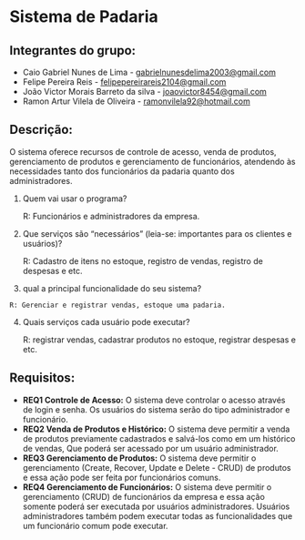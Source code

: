 # Sistema de Padaria


## Integrantes do grupo:
 * Caio Gabriel Nunes de Lima - gabrielnunesdelima2003@gmail.com
 * Felipe Pereira Reis  -  felipepereirareis2104@gmail.com
 * João Victor Morais Barreto da silva  - joaovictor8454@gmail.com
 * Ramon Artur Vilela de Oliveira - ramonvilela92@hotmail.com

## Descrição:
O sistema oferece recursos de controle de acesso, venda de produtos, gerenciamento de produtos e gerenciamento de funcionários, atendendo às necessidades tanto dos funcionários da padaria quanto dos administradores.

 1. Quem vai usar o programa?

    R: Funcionários e administradores da empresa.

 2. Que serviços são “necessários” (leia-se: importantes para os clientes e usuários)?

    R: Cadastro de itens no estoque, registro de vendas, registro de despesas e etc.

 3.  qual a principal funcionalidade do seu sistema?

    R: Gerenciar e registrar vendas, estoque uma padaria.
     
 4. Quais serviços cada usuário pode executar?
    
    R: registrar vendas, cadastrar produtos no estoque, registrar despesas e etc.

## Requisitos:
 * **REQ1 Controle de Acesso:**
    O sistema deve controlar o acesso através de login e senha. Os usuários do sistema serão do tipo administrador e funcionário.
 * **REQ2 Venda de Produtos e Histórico:**
    O sistema deve permitir a venda de produtos previamente cadastrados e salvá-los como em um histórico de vendas, Que poderá ser acessado por um usuário administrador.
 * **REQ3 Gerenciamento de Produtos:**
    O sistema deve permitir o gerenciamento (Create, Recover, Update e Delete - CRUD) de produtos e essa ação pode ser feita por funcionários comuns.
 * **REQ4 Gerenciamento de Funcionários:**
    O sistema deve permitir o gerenciamento (CRUD) de funcionários da empresa e essa ação somente poderá ser executada por usuários administradores. Usuários administradores também podem executar todas as funcionalidades que um funcionário comum pode executar.
